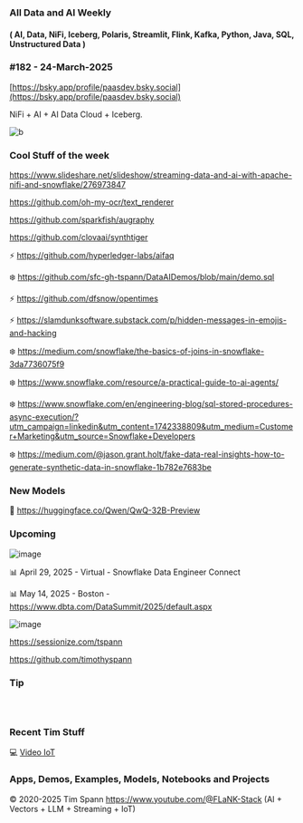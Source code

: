 ###  All Data and AI Weekly 
#### ( AI, Data, NiFi, Iceberg, Polaris, Streamlit, Flink, Kafka, Python, Java, SQL, Unstructured Data )  
### #182 - 24-March-2025

[https://bsky.app/profile/paasdev.bsky.social](https://bsky.app/profile/paasdev.bsky.social)

NiFi + AI + AI Data Cloud + Iceberg.


![b](https://images.credential.net/badge/tiny/g6fomszs_1741624330730_badge.png)



### Cool Stuff of the week
[
](https://flet.dev/)

https://www.slideshare.net/slideshow/streaming-data-and-ai-with-apache-nifi-and-snowflake/276973847

https://github.com/oh-my-ocr/text_renderer

https://github.com/sparkfish/augraphy

https://github.com/clovaai/synthtiger

⚡️ https://github.com/hyperledger-labs/aifaq

❄️  https://github.com/sfc-gh-tspann/DataAIDemos/blob/main/demo.sql

⚡️ https://github.com/dfsnow/opentimes

⚡️ https://slamdunksoftware.substack.com/p/hidden-messages-in-emojis-and-hacking

❄️ https://medium.com/snowflake/the-basics-of-joins-in-snowflake-3da7736075f9

❄️ https://www.snowflake.com/resource/a-practical-guide-to-ai-agents/

❄️ https://www.snowflake.com/en/engineering-blog/sql-stored-procedures-async-execution/?utm_campaign=linkedin&utm_content=1742338809&utm_medium=Customer+Marketing&utm_source=Snowflake+Developers  

❄️ https://medium.com/@jason.grant.holt/fake-data-real-insights-how-to-generate-synthetic-data-in-snowflake-1b782e7683be


### New Models

🚀 https://huggingface.co/Qwen/QwQ-32B-Preview





### Upcoming


![image](https://github.com/user-attachments/assets/14a882d7-1b4c-448b-9574-3749a1f45686)



📊 April 29, 2025 - Virtual - Snowflake Data Engineer Connect

📊 May 14, 2025 - Boston - https://www.dbta.com/DataSummit/2025/default.aspx

![image](https://github.com/user-attachments/assets/4d9314a0-92a9-4d77-bafd-668347f8e913)


https://sessionize.com/tspann

https://github.com/timothyspann

### Tip

````



````


### Recent Tim Stuff

💻  [Video IoT](https://www.youtube.com/watch?v=Vgr1wnzxxB8&t=17s)<br/>

### Apps, Demos, Examples, Models, Notebooks and Projects

&copy; 2020-2025 Tim Spann  https://www.youtube.com/@FLaNK-Stack
(AI +  Vectors + LLM + Streaming + IoT)  

